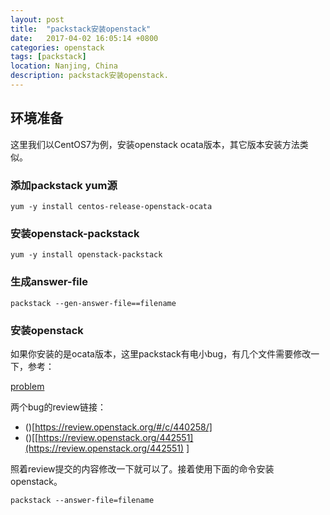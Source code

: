 ```yaml
---
layout: post
title:  "packstack安装openstack"
date:   2017-04-02 16:05:14 +0800
categories: openstack
tags: [packstack]
location: Nanjing, China
description: packstack安装openstack.
---
```


## 环境准备

这里我们以CentOS7为例，安装openstack ocata版本，其它版本安装方法类似。

### 添加packstack yum源

```shell
yum -y install centos-release-openstack-ocata
```

### 安装openstack-packstack

```shell
yum -y install openstack-packstack
```

### 生成answer-file

```shell
packstack --gen-answer-file==filename
```

### 安装openstack

如果你安装的是ocata版本，这里packstack有电小bug，有几个文件需要修改一下，参考：

[problem](https://www.redhat.com/archives/rdo-list/2017-March/msg00011.html)

两个bug的review链接：

- ()[https://review.openstack.org/#/c/440258/] 
- ()[[https://review.openstack.org/442551](https://review.openstack.org/442551) ]

照着review提交的内容修改一下就可以了。接着使用下面的命令安装openstack。

```shell
packstack --answer-file=filename
```

